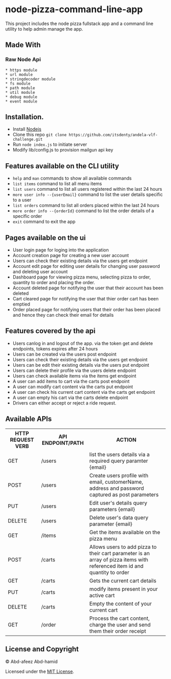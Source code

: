 # node-pizza-command-line-app
This project includes the node pizza fullstack app and a command line utility to help admin manage the app.
## Made With
  ### Raw Node Api
    * https module
    * url module 
    * stringdecoder module
    * fs module
    * path module
    * util module
    * debug module
    * event module

## Installation.
  * Install [Nodejs](https://nodejs.org/en/download/)
  * Clone this repo ``` git clone https://github.com/itsdenty/andela-vlf-challenge.git ```
  * Run ```node index.js``` to initiate server
  * Modify lib/config.js to provision mailgun api key
  
## Features available on the CLI utility
* ```help``` and ```man``` commands to show all available commands 
* ```list items``` command to list all menu items
* ```list users``` command to list all users registered within the last 24 hours
* ```more user info --{userEmail}``` command to list the user details specific to a user
* ```list orders``` command to list all orders placed within the last 24 hours
* ```more order info --{orderId}``` command to list the order details of a specific order
* ```exit``` command to exit the app

## Pages available on the ui 
* User login page for loging into the application  
* Account creation page for creating a new user account
* Users can check their existing details via the users get endpoint
* Account edit page for editing user details for changing user password and deleting user account
* Dashboard page for viewing pizza menu, selecting pizza to order, quantity to order and placing the order.
* Account deleted page for notifying the user that their account has been deleted 
* Cart cleared page for notifying the user that thier order cart has been emptied 
* Order placed page for notifying users that their order has been placed and hence they can check  their email for details

## Features covered by the api
* Users canlog in and logout of the app. via the token get and delete endpoints, tokens expires after 24 hours
* Users can be created via the users post endpoint
* Users can check their existing details via the users get endpoint
* Users can be edit their existing details via the users put endpoint
* Users can delete their profile via the users delete endpoint
* Users can check available items via the items get endpoint
* A user can add items to cart via the carts post endpoint 
* A user can modify cart content via the carts put endpoint
* A user can check his current cart content via the carts get endpoint
* A user can empty his cart via the carts delete endpoint
* Drivers can either accept or reject a ride request.

## Available APIs
<table>
  <tr>
      <th>HTTP REQUEST VERB</th>
      <th>API ENDPOINT/PATH</th>
      <th>ACTION</th>
  </tr>
  <tr>
      <td>GET</td>
      <td>/users</td>
      <td>list the users details via a required query paramter {email}</td>
  </tr> 
  <tr>
      <td>POST</td>
      <td>/users</td>
      <td>Create users profile with email, customerName, address and password captured as post parameters</td>
  </tr>
  <tr>
    <td>PUT</td>
    <td>/users</td>
    <td>Edit user's details query parameters {email}</td>
  </tr>
  <tr>
      <td>DELETE</td>
      <td>/users</td>
      <td>Delete user's data query parameter {email}</td>
  </tr>
  <tr>
    <td>GET</td>
    <td>/items</td>
    <td>Get the items available on the pizza menu</td>
  </tr>
  <tr>
      <td>POST</td>
      <td>/carts</td>
      <td>Allows users to add pizza to their cart parameter is an array of pizza items with referenced item id and quantity to order</td>
  </tr>
  <tr>
      <td>GET</td>
      <td>/carts</td>
      <td>Gets the current cart details</td>
  </tr>
  <tr>
      <td>PUT</td>
      <td>/carts</td>
      <td>modify items present in your active cart</td>
  </tr>
  <tr>
      <td>DELETE</td>
      <td>/carts</td>
      <td>Empty the content of your current cart</td>
  </tr>
  <tr>
      <td>GET</td>
      <td>/order</td>
      <td>
      Process the cart content, charge the user and send them their order receipt</td>
  </tr>
</table>

## License and Copyright
&copy; Abd-afeez Abd-hamid

Licensed under the [MIT License](LICENSE).
